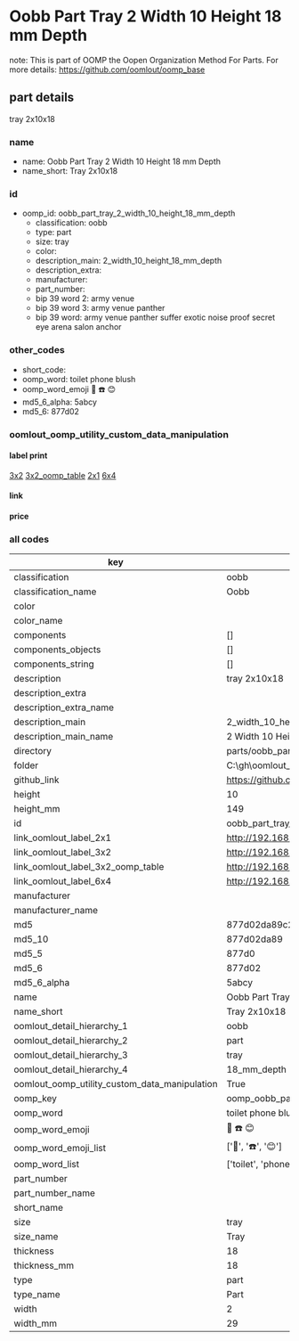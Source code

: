 # Oobb Part Tray 2 Width 10 Height 18 mm Depth  

note: This is part of OOMP the Oopen Organization Method For Parts. For more details: https://github.com/oomlout/oomp_base

##  part details
  



tray 2x10x18



### name
* name: Oobb Part Tray 2 Width 10 Height 18 mm Depth
* name_short: Tray 2x10x18 
### id
* oomp_id: oobb_part_tray_2_width_10_height_18_mm_depth
  * classification: oobb
  * type: part
  * size: tray
  * color: 
  * description_main: 2_width_10_height_18_mm_depth
  * description_extra: 
  * manufacturer: 
  * part_number: 
  * bip 39 word 2: army venue
  * bip 39 word 3: army venue panther
  * bip 39 word: army venue panther suffer exotic noise proof secret eye arena salon anchor

### other_codes
* short_code: 
* oomp_word: toilet phone blush
* oomp_word_emoji :toilet: :phone: :blush:
* md5_6_alpha: 5abcy
* md5_6: 877d02






### oomlout_oomp_utility_custom_data_manipulation
#### label print
[3x2](http://192.168.1.245:1112/?label=oomp%205abcy)
[3x2_oomp_table](http://192.168.1.108:1112/?label=oomp%205abcy)
[2x1](http://192.168.1.242:1112/?label=oomp%205abcy)
[6x4](http://192.168.1.55:1112/?label=oomp%205abcy)    

#### link

                              

#### price







### all codes 
| key | value |  
| --- | --- |  
| classification | oobb |  
| classification_name | Oobb |  
| color |  |  
| color_name |  |  
| components | [] |  
| components_objects | [] |  
| components_string | [] |  
| description | tray 2x10x18 |  
| description_extra |  |  
| description_extra_name |  |  
| description_main | 2_width_10_height_18_mm_depth |  
| description_main_name | 2 Width 10 Height 18 mm Depth |  
| directory | parts/oobb_part_tray_2_width_10_height_18_mm_depth |  
| folder | C:\gh\oomlout_oobb_version_4_generated_parts\things\oobb_part_tray_2_width_10_height_18_mm_depth |  
| github_link | https://github.com/oomlout/oomlout_oomp_part_src/tree/main/parts/oobb_part_tray_2_width_10_height_18_mm_depth |  
| height | 10 |  
| height_mm | 149 |  
| id | oobb_part_tray_2_width_10_height_18_mm_depth |  
| link_oomlout_label_2x1 | http://192.168.1.242:1112/?label=oomp%205abcy |  
| link_oomlout_label_3x2 | http://192.168.1.245:1112/?label=oomp%205abcy |  
| link_oomlout_label_3x2_oomp_table | http://192.168.1.108:1112/?label=oomp%205abcy |  
| link_oomlout_label_6x4 | http://192.168.1.55:1112/?label=oomp%205abcy |  
| manufacturer |  |  
| manufacturer_name |  |  
| md5 | 877d02da89c2958a57280d8b3fbc9860 |  
| md5_10 | 877d02da89 |  
| md5_5 | 877d0 |  
| md5_6 | 877d02 |  
| md5_6_alpha | 5abcy |  
| name | Oobb Part Tray 2 Width 10 Height 18 mm Depth |  
| name_short | Tray 2x10x18  |  
| oomlout_detail_hierarchy_1 | oobb |  
| oomlout_detail_hierarchy_2 | part |  
| oomlout_detail_hierarchy_3 | tray |  
| oomlout_detail_hierarchy_4 | 18_mm_depth |  
| oomlout_oomp_utility_custom_data_manipulation | True |  
| oomp_key | oomp_oobb_part_tray_2_width_10_height_18_mm_depth |  
| oomp_word | toilet phone blush |  
| oomp_word_emoji | :toilet: :phone: :blush: |  
| oomp_word_emoji_list | [':toilet:', ':phone:', ':blush:'] |  
| oomp_word_list | ['toilet', 'phone', 'blush'] |  
| part_number |  |  
| part_number_name |  |  
| short_name |  |  
| size | tray |  
| size_name | Tray |  
| thickness | 18 |  
| thickness_mm | 18 |  
| type | part |  
| type_name | Part |  
| width | 2 |  
| width_mm | 29 |  
